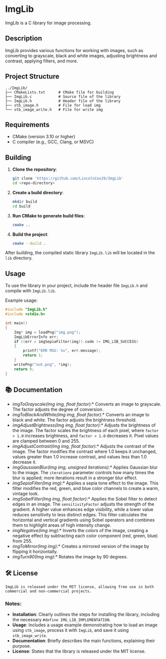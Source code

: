 # ImgLib

ImgLib is a C library for image processing.

## Description

ImgLib provides various functions for working with images, such as converting to grayscale, black and white images, adjusting brightness and contrast, applying filters, and more.

## Project Structure

```
../ImgLib/
├── CMakeLists.txt      # CMake file for building
├── ImgLib.c            # Source file of the library
├── ImgLib.h            # Header file of the library
├── stb_image.h         # File for load img
└── stb_image_write.h   # File for write img 
```

## Requirements

- CMake (version 3.10 or higher)
- C compiler (e.g., GCC, Clang, or MSVC)

## Building

1. **Clone the repository**:

   ```bash
   git clone 'https://github.com/LincolnCox29/ImgLib'
   cd <repo-directory>
   ```

2. **Create a build directory**:

   ```bash
   mkdir build
   cd build
   ```

3. **Run CMake to generate build files**:

   ```bash
   cmake ..
   ```

4. **Build the project**:

   ```bash
   cmake --build .
   ```

After building, the compiled static library `ImgLib.lib` will be located in the `lib` directory.

## Usage

To use the library in your project, include the header file `ImgLib.h` and compile with `ImgLib.lib`.

Example usage:

```c
#include "ImgLib.h"
#include <stdio.h>

int main()
{
    Img* img = loadPng("img.png");
    ImgLibErrorInfo err;
    if ((err = imgSepiaFilter(img)).code != IMG_LIB_SUCCESS)
    {
        printf("ERR MSG: %s", err.message);
        return 1;
    }
    writePng("out.png", *img);
    return 0;
}
```

## 📚 Documentation

- **imgToGrayscale(Img* img, float factor):** Converts an image to grayscale. The factor adjusts the degree of conversion.
- **imgToBlackAndWhite(Img* img, float factor):** Converts an image to black and white. The factor adjusts the brightness threshold.
- **imgAdjustBrightness(Img* img, float factor):** Adjusts the brightness of the image. The factor scales the brightness of each pixel, where `factor > 1.0` increases brightness, and `factor < 1.0` decreases it. Pixel values are clamped between 0 and 255.
- **imgAdjustContrast(Img* img, float factor):** Adjusts the contrast of the image. The factor modifies the contrast where 1.0 keeps it unchanged, values greater than 1.0 increase contrast, and values less than 1.0 decrease it.
- **imgGaussianBlur(Img* img, unsigned iterations):** Applies Gaussian blur to the image. The `iterations` parameter controls how many times the blur is applied; more iterations result in a stronger blur effect.
- **imgSepiaFilter(Img* img):** Applies a sepia tone effect to the image. This filter modifies the red, green, and blue color channels to create a warm, vintage look.
- **imgSobelFilter(Img* img, float factor):** Applies the Sobel filter to detect edges in an image. The `sensitivityFactor` adjusts the strength of the gradient. A higher value enhances edge visibility, while a lower value reduces sensitivity to less distinct edges. This filter calculates the horizontal and vertical gradients using Sobel operators and combines them to highlight areas of high intensity change.
- **imgNegative(Img* img):** Inverts the colors of the image, creating a negative effect by subtracting each color component (red, green, blue) from 255.
- **imgToMirror(Img* img):** Creates a mirrored version of the image by flipping it horizontally.
- **imgTurn90(Img* img):** Rotates the image by 90 degrees.

## 🛠 License
```
ImgLib is released under the MIT license, allowing free use in both commercial and non-commercial projects.
```

### Notes:
- **Installation**: Clearly outlines the steps for installing the library, including the necessary `#define IMG_LIB_IMPLEMENTATION`.
- **Usage**: Includes a usage example demonstrating how to load an image using `stb_image`, process it with `ImgLib`, and save it using `stb_image_write`.
- **Documentation**: Briefly describes the main functions, explaining their purpose.
- **License**: States that the library is released under the MIT license.
